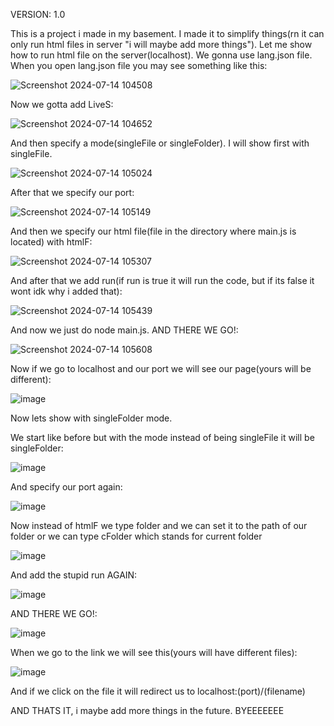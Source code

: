 VERSION: 1.0

This is a project i made in my basement. I made it to simplify things(rn it can only run html files in server "i will maybe add more things"). Let me show how to run html file on the server(localhost). We gonna use lang.json file.
When you open lang.json file you may see something like this:

![Screenshot 2024-07-14 104508](https://github.com/user-attachments/assets/2fe89b28-d5d0-45de-b9d8-91c187f724ae)

Now we gotta add LiveS:

![Screenshot 2024-07-14 104652](https://github.com/user-attachments/assets/cfd35b23-9cc8-4651-a8a1-f597b0c632aa)

And then specify a mode(singleFile or singleFolder). I will show first with singleFile.

![Screenshot 2024-07-14 105024](https://github.com/user-attachments/assets/c666f0dd-9252-4310-8ff2-7bdbf59298c2)

After that we specify our port:

![Screenshot 2024-07-14 105149](https://github.com/user-attachments/assets/22aab36a-fee9-45a1-8639-a0f5f5909fd6)

And then we specify our html file(file in the directory where main.js is located) with htmlF:

![Screenshot 2024-07-14 105307](https://github.com/user-attachments/assets/ebe80a7d-17b5-4f20-9140-43c3073c3e77)

And after that we add run(if run is true it will run the code, but if its false it wont idk why i added that):

![Screenshot 2024-07-14 105439](https://github.com/user-attachments/assets/171e7753-d10b-4b32-aee9-5dc2489dcd2b)

And now we just do node main.js.
AND THERE WE GO!:

![Screenshot 2024-07-14 105608](https://github.com/user-attachments/assets/998c5600-f1d4-4bd8-aa1d-9da79c436f5e)

Now if we go to localhost and our port we will see our page(yours will be different):

![image](https://github.com/user-attachments/assets/4c7a03cb-7f96-4830-964c-27e098eef26d)

Now lets show with singleFolder mode.

We start like before but with the mode instead of being singleFile it will be singleFolder:

![image](https://github.com/user-attachments/assets/78e11781-254b-448b-b405-35b57044286e)

And specify our port again:

![image](https://github.com/user-attachments/assets/0cc56e78-8b6a-45d2-9b70-b5097bcf8f38)

Now instead of htmlF we type folder and we can set it to the path of our folder or we can type cFolder which stands for current folder

![image](https://github.com/user-attachments/assets/dbdbe20d-e032-4725-b190-bdc443d77ba6)

And add the stupid run AGAIN:

![image](https://github.com/user-attachments/assets/5eec82cd-a593-4f46-a6ae-28041b54068d)

AND THERE WE GO!:

![image](https://github.com/user-attachments/assets/d6b73a63-e352-4527-9aba-da7a71daa373)

When we go to the link we will see this(yours will have different files):

![image](https://github.com/user-attachments/assets/a1851bd9-43ba-4bfb-8d08-ebac4d0250d2)

And if we click on the file it will redirect us to localhost:(port)/(filename)

AND THATS IT, i maybe add more things in the future. BYEEEEEEE
